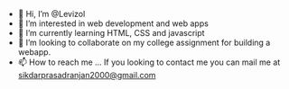 - 👋 Hi, I’m @Levizol
- 👀 I’m interested in web development and web apps
- 🌱 I’m currently learning HTML, CSS and javascript
- 💞️ I’m looking to collaborate on my college assignment for building a webapp.
- 📫 How to reach me ... If you looking to contact me you can mail me at sikdarprasadranjan2000@gmail.com

<!---
Prasad64/Prasad64 is a ✨ special ✨ repository because its `README.md` (this file) appears on your GitHub profile.
You can click the Preview link to take a look at your changes.
--->
